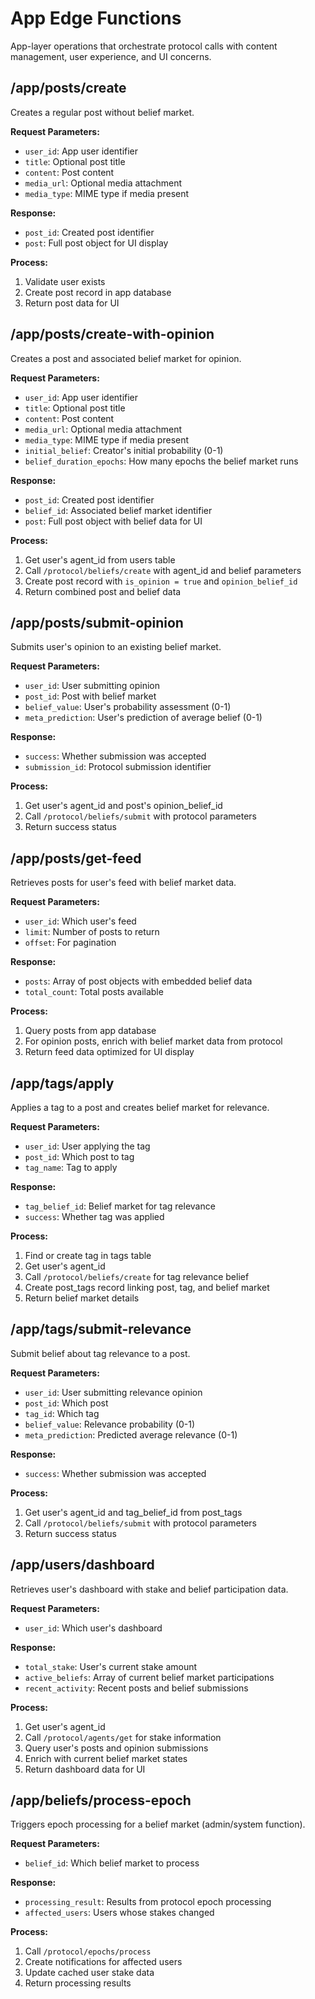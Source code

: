 # App Edge Functions

App-layer operations that orchestrate protocol calls with content management, user experience, and UI concerns.

## /app/posts/create

Creates a regular post without belief market.

**Request Parameters:**
- `user_id`: App user identifier
- `title`: Optional post title
- `content`: Post content
- `media_url`: Optional media attachment
- `media_type`: MIME type if media present

**Response:**
- `post_id`: Created post identifier
- `post`: Full post object for UI display

**Process:**
1. Validate user exists
2. Create post record in app database
3. Return post data for UI

## /app/posts/create-with-opinion

Creates a post and associated belief market for opinion.

**Request Parameters:**
- `user_id`: App user identifier
- `title`: Optional post title
- `content`: Post content
- `media_url`: Optional media attachment
- `media_type`: MIME type if media present
- `initial_belief`: Creator's initial probability (0-1)
- `belief_duration_epochs`: How many epochs the belief market runs

**Response:**
- `post_id`: Created post identifier
- `belief_id`: Associated belief market identifier
- `post`: Full post object with belief data for UI

**Process:**
1. Get user's agent_id from users table
2. Call `/protocol/beliefs/create` with agent_id and belief parameters
3. Create post record with `is_opinion = true` and `opinion_belief_id`
4. Return combined post and belief data

## /app/posts/submit-opinion

Submits user's opinion to an existing belief market.

**Request Parameters:**
- `user_id`: User submitting opinion
- `post_id`: Post with belief market
- `belief_value`: User's probability assessment (0-1)
- `meta_prediction`: User's prediction of average belief (0-1)

**Response:**
- `success`: Whether submission was accepted
- `submission_id`: Protocol submission identifier

**Process:**
1. Get user's agent_id and post's opinion_belief_id
2. Call `/protocol/beliefs/submit` with protocol parameters
3. Return success status

## /app/posts/get-feed

Retrieves posts for user's feed with belief market data.

**Request Parameters:**
- `user_id`: Which user's feed
- `limit`: Number of posts to return
- `offset`: For pagination

**Response:**
- `posts`: Array of post objects with embedded belief data
- `total_count`: Total posts available

**Process:**
1. Query posts from app database
2. For opinion posts, enrich with belief market data from protocol
3. Return feed data optimized for UI display

## /app/tags/apply

Applies a tag to a post and creates belief market for relevance.

**Request Parameters:**
- `user_id`: User applying the tag
- `post_id`: Which post to tag
- `tag_name`: Tag to apply

**Response:**
- `tag_belief_id`: Belief market for tag relevance
- `success`: Whether tag was applied

**Process:**
1. Find or create tag in tags table
2. Get user's agent_id
3. Call `/protocol/beliefs/create` for tag relevance belief
4. Create post_tags record linking post, tag, and belief market
5. Return belief market details

## /app/tags/submit-relevance

Submit belief about tag relevance to a post.

**Request Parameters:**
- `user_id`: User submitting relevance opinion
- `post_id`: Which post
- `tag_id`: Which tag
- `belief_value`: Relevance probability (0-1)
- `meta_prediction`: Predicted average relevance (0-1)

**Response:**
- `success`: Whether submission was accepted

**Process:**
1. Get user's agent_id and tag_belief_id from post_tags
2. Call `/protocol/beliefs/submit` with protocol parameters
3. Return success status

## /app/users/dashboard

Retrieves user's dashboard with stake and belief participation data.

**Request Parameters:**
- `user_id`: Which user's dashboard

**Response:**
- `total_stake`: User's current stake amount
- `active_beliefs`: Array of current belief market participations
- `recent_activity`: Recent posts and belief submissions

**Process:**
1. Get user's agent_id
2. Call `/protocol/agents/get` for stake information
3. Query user's posts and opinion submissions
4. Enrich with current belief market states
5. Return dashboard data for UI

## /app/beliefs/process-epoch

Triggers epoch processing for a belief market (admin/system function).

**Request Parameters:**
- `belief_id`: Which belief market to process

**Response:**
- `processing_result`: Results from protocol epoch processing
- `affected_users`: Users whose stakes changed

**Process:**
1. Call `/protocol/epochs/process`
2. Create notifications for affected users
3. Update cached user stake data
4. Return processing results
